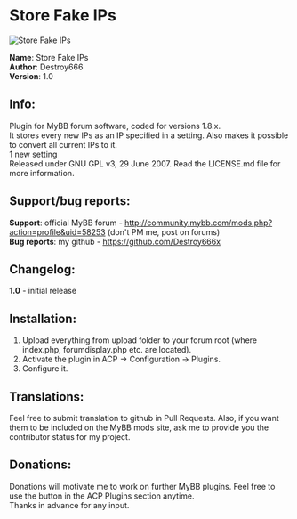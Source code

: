 **Store Fake IPs**
===============

![Store Fake IPs](https://raw.github.com/Destroy666x/MyBB-Store-Fake-IPs/master/preview1.png "Preview")  

**Name**: Store Fake IPs  
**Author**: Destroy666  
**Version**: 1.0  

**Info**:
---------

Plugin for MyBB forum software, coded for versions 1.8.x.  
It stores every new IPs as an IP specified in a setting. Also makes it possible to convert all current IPs to it.  
1 new setting  
Released under GNU GPL v3, 29 June 2007. Read the LICENSE.md file for more information.  

**Support/bug reports**: 
------------------------

**Support**: official MyBB forum - http://community.mybb.com/mods.php?action=profile&uid=58253 (don't PM me, post on forums)  
**Bug reports**: my github - https://github.com/Destroy666x  

**Changelog**:
--------------

**1.0** - initial release  

**Installation**:
-----------------

1. Upload everything from upload folder to your forum root (where index.php, forumdisplay.php etc. are located).
2. Activate the plugin in ACP -> Configuration -> Plugins.
3. Configure it.

**Translations**:
-----------------

Feel free to submit translation to github in Pull Requests. Also, if you want them to be included on the MyBB mods site, ask me to provide you the contributor status for my project.

**Donations**:
-------------

Donations will motivate me to work on further MyBB plugins. Feel free to use the button in the ACP Plugins section anytime.  
Thanks in advance for any input.